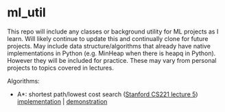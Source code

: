# ml_util

This repo will include any classes or background utility for ML projects as I learn. Will likely continue to update this and continually clone for future projects. May include data structure/algorithms that already have native implementations in Python (e.g. MinHeap when there is heapq in Python). However they will be included for practice. These may vary from personal projects to topics covered in lectures.

Algorithms:
- A*: shortest path/lowest cost search ([Stanford CS221 lecture 5](https://www.youtube.com/watch?v=HEs1ZCvLH2s)) [implementation](https://github.com/nathan-az/ml_util/blob/master/aStar.py) | [demonstration](https://github.com/nathan-az/ml_util/blob/master/aStar_demo.ipynb)
